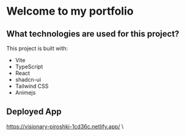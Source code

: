 # Welcome to my portfolio

## What technologies are used for this project?

This project is built with:

- Vite
- TypeScript
- React
- shadcn-ui
- Tailwind CSS
- Animejs

## Deployed App

https://visionary-piroshki-1cd36c.netlify.app/
\
